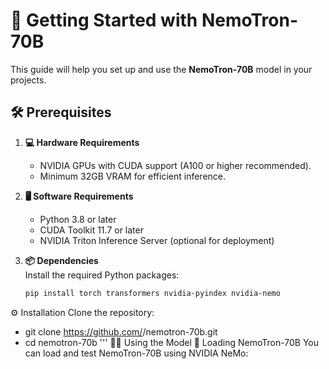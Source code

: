 # 📖 Getting Started with NemoTron-70B  

This guide will help you set up and use the **NemoTron-70B** model in your projects.  

## 🛠️ Prerequisites  

1. **💻 Hardware Requirements**  
   - NVIDIA GPUs with CUDA support (A100 or higher recommended).  
   - Minimum 32GB VRAM for efficient inference.  

2. **🖥️ Software Requirements**  
   - Python 3.8 or later  
   - CUDA Toolkit 11.7 or later  
   - NVIDIA Triton Inference Server (optional for deployment)  

3. **📦 Dependencies**  
   Install the required Python packages:  
   ```bash
   pip install torch transformers nvidia-pyindex nvidia-nemo
⚙️ Installation
Clone the repository:
- git clone 
https://github.com/<your-repo>/nemotron-70b.git
- cd nemotron-70b
'''
🧑‍💻 Using the Model
🔄 Loading NemoTron-70B
You can load and test NemoTron-70B using NVIDIA NeMo:



